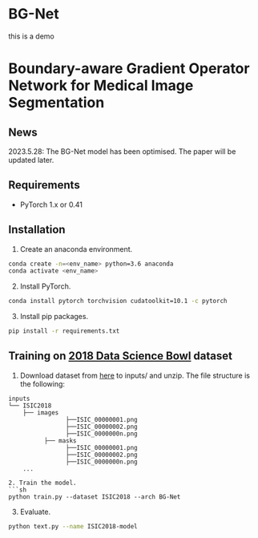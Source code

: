 
# BG-Net
this is a demo
# Boundary-aware Gradient Operator Network for Medical Image Segmentation
## News
2023.5.28: The BG-Net model has been optimised. The paper will be updated later.

## Requirements
- PyTorch 1.x or 0.41

## Installation
1. Create an anaconda environment.
```sh
conda create -n=<env_name> python=3.6 anaconda
conda activate <env_name>
```
2. Install PyTorch.
```sh
conda install pytorch torchvision cudatoolkit=10.1 -c pytorch
```
3. Install pip packages.
```sh
pip install -r requirements.txt
```

## Training on [2018 Data Science Bowl](https://www.kaggle.com/c/data-science-bowl-2018) dataset
1. Download dataset from [here]( https://challenge.isic-archive.com/data/#2018) to inputs/ and unzip. The file structure is the following:
```
inputs
└── ISIC2018
    ├── images
                ├──ISIC_00000001.png
                ├──ISIC_00000002.png
                ├──ISIC_0000000n.png
          ├── masks
                ├──ISIC_00000001.png
                ├──ISIC_00000002.png
                ├──ISIC_0000000n.png
    ...
```
```
2. Train the model.
```sh
python train.py --dataset ISIC2018 --arch BG-Net
```
3. Evaluate.
```sh
python text.py --name ISIC2018-model
```

